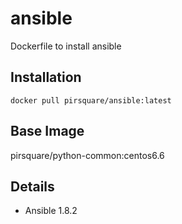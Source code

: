 # ansible
Dockerfile to install ansible

## Installation

    docker pull pirsquare/ansible:latest


## Base Image
pirsquare/python-common:centos6.6


## Details
- Ansible 1.8.2


